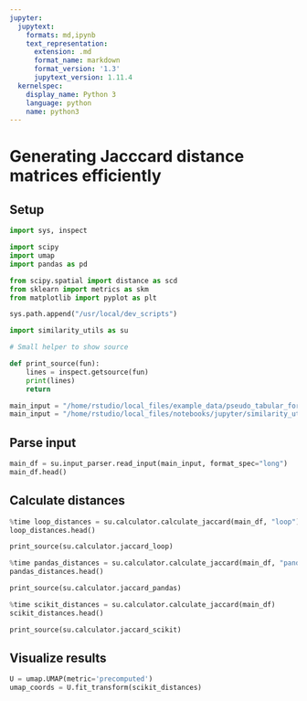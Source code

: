 ```yaml
---
jupyter:
  jupytext:
    formats: md,ipynb
    text_representation:
      extension: .md
      format_name: markdown
      format_version: '1.3'
      jupytext_version: 1.11.4
  kernelspec:
    display_name: Python 3
    language: python
    name: python3
---
```


# Generating Jacccard distance matrices efficiently

## Setup

```python
import sys, inspect

import scipy
import umap
import pandas as pd

from scipy.spatial import distance as scd
from sklearn import metrics as skm
from matplotlib import pyplot as plt
```

```python
sys.path.append("/usr/local/dev_scripts")

import similarity_utils as su
```

```python
# Small helper to show source

def print_source(fun):
    lines = inspect.getsource(fun)
    print(lines)
    return
```

```python
main_input = "/home/rstudio/local_files/example_data/pseudo_tabular_format.csv"
main_input = "/home/rstudio/local_files/notebooks/jupyter/similarity_utils/long_format_category_labels.csv"
```

## Parse input

```python
main_df = su.input_parser.read_input(main_input, format_spec="long")
main_df.head()
```

## Calculate distances

```python
%time loop_distances = su.calculator.calculate_jaccard(main_df, "loop")
loop_distances.head()
```

```python
print_source(su.calculator.jaccard_loop)
```

```python
%time pandas_distances = su.calculator.calculate_jaccard(main_df, "pandas")
pandas_distances.head()
```

```python
print_source(su.calculator.jaccard_pandas)
```

```python
%time scikit_distances = su.calculator.calculate_jaccard(main_df)
scikit_distances.head()
```

```python
print_source(su.calculator.jaccard_scikit)
```

## Visualize results

```python
U = umap.UMAP(metric='precomputed')
umap_coords = U.fit_transform(scikit_distances)
```

